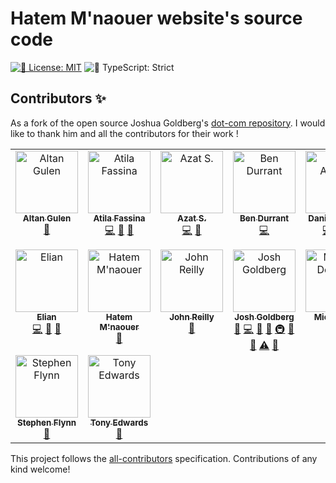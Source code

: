 <h1 align="left">Hatem M'naouer website's source code</h1>

<p align="left">
    <a href="https://github.com/HatemMn/dot-com/blob/main/LICENSE.md" target="_blank"><img alt="📝 License: MIT" src="https://img.shields.io/badge/%F0%9F%93%9D_license-MIT-21bb42.svg"></a>
    <img alt="💪 TypeScript: Strict" src="https://img.shields.io/badge/%F0%9F%92%AA_typescript-strict-21bb42.svg" />
</p>

## Contributors ✨

As a fork of the open source Joshua Goldberg's <a href="https://github.com/HatemMn/dot-com" target="_blank">dot-com repository</a>.
I would like to thank him and all the contributors for their work !

<!-- ALL-CONTRIBUTORS-LIST:START - Do not remove or modify this section -->
<!-- prettier-ignore-start -->
<!-- markdownlint-disable -->
<table>
  <tbody>
    <tr>
      <td align="center" valign="top" width="14.28%"><a href="https://github.com/agulen"><img src="https://avatars.githubusercontent.com/u/3536080?v=4?s=100" width="100px;" alt="Altan Gulen"/><br /><sub><b>Altan Gulen</b></sub></a><br /><a href="#ideas-agulen" title="Ideas, Planning, & Feedback">🤔</a></td>
      <td align="center" valign="top" width="14.28%"><a href="https://atila.io/"><img src="https://avatars.githubusercontent.com/u/2382552?v=4?s=100" width="100px;" alt="Atila Fassina"/><br /><sub><b>Atila Fassina</b></sub></a><br /><a href="https://github.com/HatemMn/dot-com/commits?author=atilafassina" title="Code">💻</a> <a href="https://github.com/HatemMn/dot-com/issues?q=author%3Aatilafassina" title="Bug reports">🐛</a> <a href="#ideas-atilafassina" title="Ideas, Planning, & Feedback">🤔</a></td>
      <td align="center" valign="top" width="14.28%"><a href="https://azat.io"><img src="https://avatars.githubusercontent.com/u/5698350?v=4?s=100" width="100px;" alt="Azat S."/><br /><sub><b>Azat S.</b></sub></a><br /><a href="https://github.com/HatemMn/dot-com/commits?author=azat-io" title="Code">💻</a> <a href="#ideas-azat-io" title="Ideas, Planning, & Feedback">🤔</a></td>
      <td align="center" valign="top" width="14.28%"><a href="https://github.com/EskiMojo14"><img src="https://avatars.githubusercontent.com/u/18308300?v=4?s=100" width="100px;" alt="Ben Durrant"/><br /><sub><b>Ben Durrant</b></sub></a><br /><a href="https://github.com/HatemMn/dot-com/commits?author=eskimojo14" title="Code">💻</a></td>
      <td align="center" valign="top" width="14.28%"><a href="https://danieljcafonso.com/"><img src="https://avatars.githubusercontent.com/u/35337607?v=4?s=100" width="100px;" alt="Daniel Afonso"/><br /><sub><b>Daniel Afonso</b></sub></a><br /><a href="https://github.com/HatemMn/dot-com/commits?author=danieljcafonso" title="Code">💻</a> <a href="https://github.com/HatemMn/dot-com/issues?q=author%3Adanieljcafonso" title="Bug reports">🐛</a> <a href="#tool-danieljcafonso" title="Tools">🔧</a></td>
      <td align="center" valign="top" width="14.28%"><a href="https://js.arcgis.com"><img src="https://avatars.githubusercontent.com/u/828058?v=4?s=100" width="100px;" alt="Dasa Paddock"/><br /><sub><b>Dasa Paddock</b></sub></a><br /><a href="https://github.com/HatemMn/dot-com/issues?q=author%3Adasa" title="Bug reports">🐛</a></td>
      <td align="center" valign="top" width="14.28%"><a href="https://edward-vonschondorf.dev/"><img src="https://avatars.githubusercontent.com/u/54784448?v=4?s=100" width="100px;" alt="Edward Vonschondorf"/><br /><sub><b>Edward Vonschondorf</b></sub></a><br /><a href="https://github.com/HatemMn/dot-com/issues?q=author%3Atorvec" title="Bug reports">🐛</a></td>
    </tr>
    <tr>
      <td align="center" valign="top" width="14.28%"><a href="https://www.elian.codes"><img src="https://avatars.githubusercontent.com/u/15145918?v=4?s=100" width="100px;" alt="Elian"/><br /><sub><b>Elian</b></sub></a><br /><a href="https://github.com/HatemMn/dot-com/commits?author=eliancodes" title="Code">💻</a> <a href="https://github.com/HatemMn/dot-com/issues?q=author%3Aeliancodes" title="Bug reports">🐛</a> <a href="#tool-eliancodes" title="Tools">🔧</a></td>
      <td align="center" valign="top" width="14.28%"><a href="http://mnaouer.tn"><img src="https://avatars.githubusercontent.com/u/19950216?v=4?s=100" width="100px;" alt="Hatem M'naouer"/><br /><sub><b>Hatem M'naouer</b></sub></a><br /><a href="https://github.com/HatemMn/dot-com/issues?q=author%3Ahatemmn" title="Bug reports">🐛</a></td>
      <td align="center" valign="top" width="14.28%"><a href="https://johnnyreilly.com/"><img src="https://avatars.githubusercontent.com/u/1010525?v=4?s=100" width="100px;" alt="John Reilly"/><br /><sub><b>John Reilly</b></sub></a><br /><a href="https://github.com/HatemMn/dot-com/issues?q=author%3Ajohnnyreilly" title="Bug reports">🐛</a></td>
      <td align="center" valign="top" width="14.28%"><a href="http://www.joshuakgoldberg.com"><img src="https://avatars.githubusercontent.com/u/3335181?v=4?s=100" width="100px;" alt="Josh Goldberg"/><br /><sub><b>Josh Goldberg</b></sub></a><br /><a href="https://github.com/HatemMn/dot-com/issues?q=author%3AJoshuaKGoldberg" title="Bug reports">🐛</a> <a href="https://github.com/HatemMn/dot-com/commits?author=JoshuaKGoldberg" title="Code">💻</a> <a href="https://github.com/HatemMn/dot-com/commits?author=JoshuaKGoldberg" title="Documentation">📖</a> <a href="#ideas-JoshuaKGoldberg" title="Ideas, Planning, & Feedback">🤔</a> <a href="#infra-JoshuaKGoldberg" title="Infrastructure (Hosting, Build-Tools, etc)">🚇</a> <a href="#maintenance-JoshuaKGoldberg" title="Maintenance">🚧</a> <a href="https://github.com/HatemMn/dot-com/pulls?q=is%3Apr+reviewed-by%3AJoshuaKGoldberg" title="Reviewed Pull Requests">👀</a> <a href="https://github.com/HatemMn/dot-com/commits?author=JoshuaKGoldberg" title="Tests">⚠️</a> <a href="#tool-JoshuaKGoldberg" title="Tools">🔧</a></td>
      <td align="center" valign="top" width="14.28%"><a href="https://michaeldeboey.be"><img src="https://avatars.githubusercontent.com/u/6643991?v=4?s=100" width="100px;" alt="Michaël De Boey"/><br /><sub><b>Michaël De Boey</b></sub></a><br /><a href="https://github.com/HatemMn/dot-com/issues?q=author%3Amichaeldeboey" title="Bug reports">🐛</a></td>
      <td align="center" valign="top" width="14.28%"><a href="https://paulisaweso.me/"><img src="https://avatars.githubusercontent.com/u/6335792?v=4?s=100" width="100px;" alt="Paul Esch-Laurent"/><br /><sub><b>Paul Esch-Laurent</b></sub></a><br /><a href="#ideas-pinjasaur" title="Ideas, Planning, & Feedback">🤔</a></td>
      <td align="center" valign="top" width="14.28%"><a href="https://github.com/robin-a-meade"><img src="https://avatars.githubusercontent.com/u/1343270?v=4?s=100" width="100px;" alt="Robin A. Meade"/><br /><sub><b>Robin A. Meade</b></sub></a><br /><a href="https://github.com/HatemMn/dot-com/issues?q=author%3Arobin-a-meade" title="Bug reports">🐛</a></td>
    </tr>
    <tr>
      <td align="center" valign="top" width="14.28%"><a href="https://github.com/sxflynn"><img src="https://avatars.githubusercontent.com/u/2034081?v=4?s=100" width="100px;" alt="Stephen Flynn"/><br /><sub><b>Stephen Flynn</b></sub></a><br /><a href="https://github.com/HatemMn/dot-com/issues?q=author%3Asxflynn" title="Bug reports">🐛</a></td>
      <td align="center" valign="top" width="14.28%"><a href="https://tonyedwardspz.co.uk/"><img src="https://avatars.githubusercontent.com/u/6146746?v=4?s=100" width="100px;" alt="Tony Edwards"/><br /><sub><b>Tony Edwards</b></sub></a><br /><a href="#ideas-tonyedwardspz" title="Ideas, Planning, & Feedback">🤔</a></td>
    </tr>
  </tbody>
</table>

<!-- markdownlint-restore -->
<!-- prettier-ignore-end -->

<!-- ALL-CONTRIBUTORS-LIST:END -->

This project follows the [all-contributors](https://github.com/all-contributors/all-contributors) specification.
Contributions of any kind welcome!
